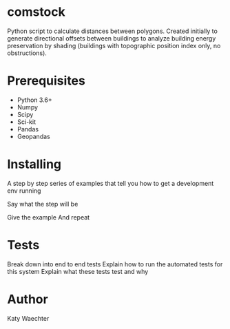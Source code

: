 # comstock
Python script to calculate distances between polygons. Created initially to generate directional offsets between buildings to analyze building energy preservation by shading (buildings with topographic position index only, no obstructions). 

# Prerequisites
* Python 3.6+
* Numpy
* Scipy
* Sci-kit
* Pandas
* Geopandas


# Installing
A step by step series of examples that tell you how to get a development env running

Say what the step will be

Give the example
And repeat

# Tests
Break down into end to end tests
Explain how to run the automated tests for this system
Explain what these tests test and why

# Author
Katy Waechter
